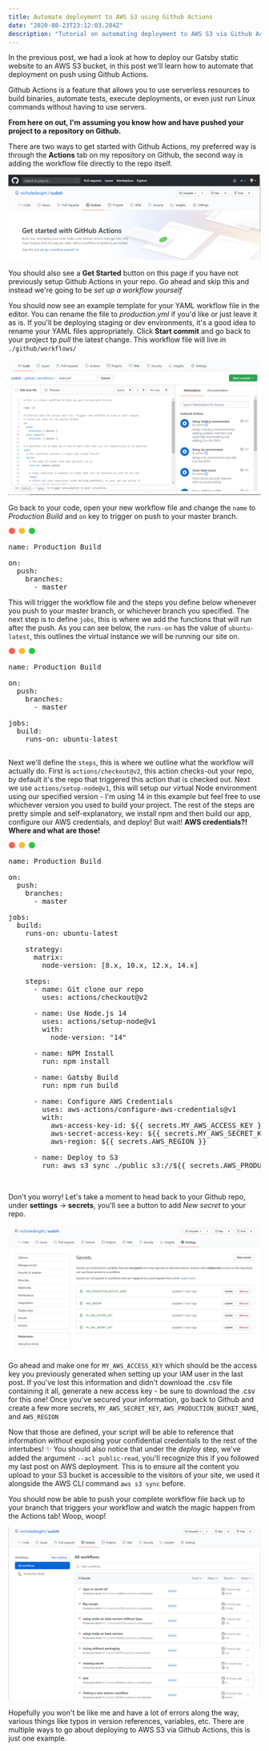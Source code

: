 ```yaml
---
title: Automate deployment to AWS S3 using Github Actions
date: "2020-08-23T23:12:03.284Z"
description: "Tutorial on automating deployment to AWS S3 via Github Actions"
---
```


In the previous post, we had a look at how to deploy our Gatsby static website to an AWS S3 bucket, in this post we'll learn how to automate that deployment on push using Github Actions.

Github Actions is a feature that allows you to use serverless resources to build binaries, automate tests, execute deployments, or even just run Linux commands without having to use servers.

**From here on out, I'm assuming you know how and have pushed your project to a repository on Github.**

There are two ways to get started with Github Actions, my preferred way is through the **Actions** tab on my repository on Github, the second way is adding the workflow file directly to the repo itself.

![Actions tab](./actionsTab.png)

You should also see a **Get Started** button on this page if you have not previously setup Github Actions in your repo. Go ahead and skip this and instead we're going to be *set up a workflow yourself*

You should now see an example template for your YAML workflow file in the editor. You can rename the file to *production.yml* if you'd like or just leave it as is. If you'll be deploying staging or dev environments, it's a good idea to rename your YAML files appropriately. Click **Start commit** and go back to your project tp *pull* the latest change. This workflow file will live in `./github/workflows/`

![Example template file](./exampleTmp.png)

Go back to your code, open your new workflow file and change the `name` to *Production Build* and `on` key to trigger on push to your master branch.

<div class="codeblock">
<svg xmlns="http://www.w3.org/2000/svg" width="54" height="14" viewBox="0 0 54 14"><g fill="none" fill-rule="evenodd" transform="translate(1 1)"><circle cx="6" cy="6" r="6" fill="#FF5F56" stroke="#E0443E" stroke-width=".5"></circle><circle cx="26" cy="6" r="6" fill="#FFBD2E" stroke="#DEA123" stroke-width=".5"></circle><circle cx="46" cy="6" r="6" fill="#27C93F" stroke="#1AAB29" stroke-width=".5"></circle></g></svg>

<pre class="result">
name: Production Build

on:
  push:
    branches: 
      - master
</pre>
</div>

This will trigger the workflow file and the steps you define below whenever you push to your master branch, or whichever branch you specified. The next step is to define `jobs`, this is where we add the functions that will run after the push. As you can see below, the `runs-on` has the value of `ubuntu-latest`, this outlines the virtual instance we will be running our site on. 

<div class="codeblock">
<svg xmlns="http://www.w3.org/2000/svg" width="54" height="14" viewBox="0 0 54 14"><g fill="none" fill-rule="evenodd" transform="translate(1 1)"><circle cx="6" cy="6" r="6" fill="#FF5F56" stroke="#E0443E" stroke-width=".5"></circle><circle cx="26" cy="6" r="6" fill="#FFBD2E" stroke="#DEA123" stroke-width=".5"></circle><circle cx="46" cy="6" r="6" fill="#27C93F" stroke="#1AAB29" stroke-width=".5"></circle></g></svg>

<pre class="result">
name: Production Build

on:
  push:
    branches: 
      - master

jobs:
  build:
    runs-on: ubuntu-latest

</pre>
</div>


Next we'll define the `steps`, this is where we outline what the workflow will actually do. First is `actions/checkout@v2`, this action checks-out your repo, by default it's the repo that triggered this action that is checked out. Next we use `actions/setup-node@v1`, this will setup our virtual Node environment using our specified version - I'm using 14 in this example but feel free to use whichever version you used to build your project. The rest of the steps are pretty simple and self-explanatory, we install npm and then build our app, configure our AWS credentials, and deploy! But wait! **AWS credentials?! Where and what are those!** 

<div class="codeblock">
<svg xmlns="http://www.w3.org/2000/svg" width="54" height="14" viewBox="0 0 54 14"><g fill="none" fill-rule="evenodd" transform="translate(1 1)"><circle cx="6" cy="6" r="6" fill="#FF5F56" stroke="#E0443E" stroke-width=".5"></circle><circle cx="26" cy="6" r="6" fill="#FFBD2E" stroke="#DEA123" stroke-width=".5"></circle><circle cx="46" cy="6" r="6" fill="#27C93F" stroke="#1AAB29" stroke-width=".5"></circle></g></svg>

<pre class="result">
name: Production Build

on:
  push:
    branches: 
      - master

jobs:
  build:
    runs-on: ubuntu-latest

    strategy:
      matrix:
        node-version: [8.x, 10.x, 12.x, 14.x]

    steps:
      - name: Git clone our repo
        uses: actions/checkout@v2

      - name: Use Node.js 14
        uses: actions/setup-node@v1
        with:
          node-version: "14"

      - name: NPM Install
        run: npm install

      - name: Gatsby Build
        run: npm run build

      - name: Configure AWS Credentials
        uses: aws-actions/configure-aws-credentials@v1
        with:
          aws-access-key-id: ${{ secrets.MY_AWS_ACCESS_KEY }}
          aws-secret-access-key: ${{ secrets.MY_AWS_SECRET_KEY }}
          aws-region: ${{ secrets.AWS_REGION }}

      - name: Deploy to S3
        run: aws s3 sync ./public s3://${{ secrets.AWS_PRODUCTION_BUCKET_NAME}} --acl public-read


</pre>
</div>


Don't you worry! Let's take a moment to head back to your Github repo, under **settings** -> **secrets**, you'll see a button to add *New secret* to your repo. 

![Creating and defining our secret keys](./defineSecrets.png)

Go ahead and make one for `MY_AWS_ACCESS_KEY` which should be the access key you previously generated when setting up your IAM user in the last post. If you've lost this information and didn't download the .csv file containing it all, generate a new access key - be sure to download the .csv for this one! Once you've secured your information, go back to Github and create a few more secrets, `MY_AWS_SECRET_KEY`, `AWS_PRODUCTION_BUCKET_NAME`, and `AWS_REGION`

Now that those are defined, your script will be able to reference that information *without* exposing your confidential credentials to the rest of the intertubes! ✨ You should also notice that under the *deploy* step, we've added the argument `--acl public-read`, you'll recognize this if you followed my last post on AWS deployment. This is to ensure all the content you upload to your S3 bucket is accessible to the visitors of your site, we used it alongside the AWS CLI command `aws s3 sync` before.


You should now be able to push your complete workflow file back up to your branch that triggers your workflow and watch the magic happen from the Actions tab! Woop, woop!

![Errors along the way](./actionsErrors.png)

Hopefully you won't be like me and have a lot of errors along the way, various things like typos in version references, variables, etc. There are multiple ways to go about deploying to AWS S3 via Github Actions, this is just one example.